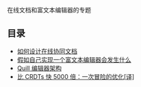 在线文档和富文本编辑器的专题

## 目录

- [如何设计在线协同文档](/docs/document-online/如何设计在线协同文档.md)
- [假如自己实现一个富文本编辑器会发生什么](/docs/document-online/假如自己实现一个富文本编辑器会发生什么.md)
- [Quill 编辑器架构](/docs/document-online/Quill编辑器架构.md)
- [比 CRDTs 快 5000 倍：一次冒险的优化[译]](document-online/比CRDTs快5000倍：一次冒险的优化[译])
